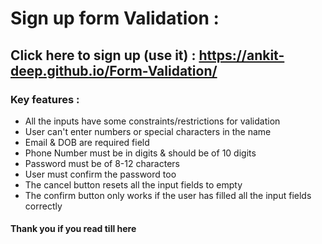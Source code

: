 # Sign up form Validation : 

## Click here to sign up (use it) : https://ankit-deep.github.io/Form-Validation/

### Key features :
- All the inputs have some constraints/restrictions for validation
- User can't enter numbers or special characters in the name
- Email & DOB are required field
- Phone Number must be in digits & should be of 10 digits
- Password must be of 8-12 characters
- User must confirm the password too
- The cancel button resets all the input fields to empty
- The confirm button only works if the user has filled all the input fields correctly

#### Thank you if you read till here
